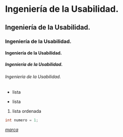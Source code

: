 <!-- # es para h1,h2... cuanto mas # mayor numero -->
# Ingeniería de la Usabilidad.
## Ingeniería de la Usabilidad.
### Ingeniería de la Usabilidad.
#### Ingeniería de la Usabilidad.
##### Ingeniería de la Usabilidad.
###### Ingeniería de la Usabilidad.

<!-- lista sin numerar * o -  -->
* lista
- lista

<!-- lista ordenada numero. -->
1. lista ordenada

<!-- sombreado ``` mas lenguaje java//bash//js... -->
```java
int numero = 1;


```

<!-- enlace *[palabra enlazada](enlace)* -->
*[marca](https://www.marca.com)*